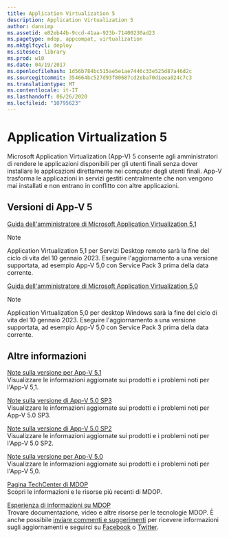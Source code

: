 ```yaml
---
title: Application Virtualization 5
description: Application Virtualization 5
author: dansimp
ms.assetid: e82eb44b-9ccd-41aa-923b-71400230ad23
ms.pagetype: mdop, appcompat, virtualization
ms.mktglfcycl: deploy
ms.sitesec: library
ms.prod: w10
ms.date: 04/19/2017
ms.openlocfilehash: 1d56b784bc515ae5e1ae7446c33e525d87a46d2c
ms.sourcegitcommit: 354664bc527d93f80687cd2eba70d1eea024c7c3
ms.translationtype: MT
ms.contentlocale: it-IT
ms.lasthandoff: 06/26/2020
ms.locfileid: "10795623"
---
```

# Application Virtualization 5


Microsoft Application Virtualization (App-V) 5 consente agli amministratori di rendere le applicazioni disponibili per gli utenti finali senza dover installare le applicazioni direttamente nei computer degli utenti finali. App-V trasforma le applicazioni in servizi gestiti centralmente che non vengono mai installati e non entrano in conflitto con altre applicazioni.

## Versioni di App-V 5


[Guida dell'amministratore di Microsoft Application Virtualization 5,1](microsoft-application-virtualization-51-administrators-guide.md)

> [!NOTE]
> Application Virtualization 5,1 per Servizi Desktop remoto sarà la fine del ciclo di vita del 10 gennaio 2023. Eseguire l'aggiornamento a una versione supportata, ad esempio App-V 5,0 con Service Pack 3 prima della data corrente.

[Guida dell'amministratore di Microsoft Application Virtualization 5,0](microsoft-application-virtualization-50-administrators-guide.md)

> [!NOTE] 
> Application Virtualization 5,0 per desktop Windows sarà la fine del ciclo di vita del 10 gennaio 2023. Eseguire l'aggiornamento a una versione supportata, ad esempio App-V 5,0 con Service Pack 3 prima della data corrente.

## Altre informazioni


<a href="" id="release-notes-for-app-v-5-1"></a>[Note sulla versione per App-V 5.1](release-notes-for-app-v-51.md)  
Visualizzare le informazioni aggiornate sui prodotti e i problemi noti per l'App-V 5,1.

<a href="" id="release-notes-for-app-v-5-0-sp3"></a>[Note sulla versione di App-V 5.0 SP3](release-notes-for-app-v-50-sp3.md)  
Visualizzare le informazioni aggiornate sui prodotti e i problemi noti per App-V 5.0 SP3.

<a href="" id="release-notes-for-app-v-5-0-sp2"></a>[Note sulla versione di App-V 5.0 SP2](release-notes-for-app-v-50-sp2.md)  
Visualizzare le informazioni aggiornate sui prodotti e i problemi noti per l'App-V 5.0 SP2.

<a href="" id="release-notes-for-app-v-5-0"></a>[Note sulla versione per App-V 5.0](release-notes-for-app-v-50.md)  
Visualizzare le informazioni aggiornate sui prodotti e i problemi noti per l'App-V 5,0.

<a href="" id="mdop-techcenter-page"></a>[Pagina TechCenter di MDOP](https://go.microsoft.com/fwlink/p/?LinkId=225286)  
Scopri le informazioni e le risorse più recenti di MDOP.

<a href="" id="mdop-information-experience"></a>[Esperienza di informazioni su MDOP](https://go.microsoft.com/fwlink/p/?LinkId=236032)  
Trovare documentazione, video e altre risorse per le tecnologie MDOP. È anche possibile [inviare commenti e suggerimenti](mailto:MDOPDocs@microsoft.com) per ricevere informazioni sugli aggiornamenti e seguirci su [Facebook](https://go.microsoft.com/fwlink/p/?LinkId=242445) o [Twitter](https://go.microsoft.com/fwlink/p/?LinkId=242447).






 

 





